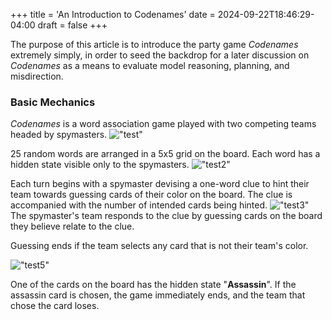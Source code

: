 +++
title = 'An Introduction to Codenames'
date = 2024-09-22T18:46:29-04:00
draft = false
+++


The purpose of this article is to introduce the party game *Codenames* extremely simply, in order to seed the backdrop for a later discussion on *Codenames* as a means to evaluate model reasoning, planning, and misdirection. 

### Basic Mechanics

*Codenames* is a word association game played with two competing teams headed by spymasters. !["test"](/img/example22.png)

25 random words are arranged in a 5x5 grid on the board. Each word has a hidden state visible only to the spymasters. 
!["test2"](/img/example24.png)

Each turn begins with a spymaster devising a one-word clue to hint their team towards guessing cards of their color on the board. The clue is accompanied with the number of intended cards being hinted.
!["test3"](/img/example25.png)
The spymaster's team responds to the clue by guessing cards on the board they believe relate to the clue. 

Guessing ends if the team selects any card that is not their team's color. 

!["test5"](/img/example13.png)

One of the cards on the board has the hidden state "**Assassin**". If the assassin card is chosen, the game immediately ends, and the team that chose the card loses.
